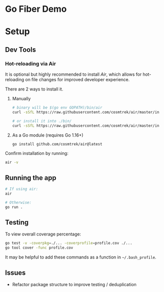 # Go Fiber Demo

# Setup

## Dev Tools

### Hot-reloading via Air

It is optional but highly recommended to install _Air_, which allows for hot-reloading on file changes for improved developer experience.

There are 2 ways to install it.

1. Manually

   ```sh
   # binary will be $(go env GOPATH)/bin/air
   curl -sSfL https://raw.githubusercontent.com/cosmtrek/air/master/install.sh | sh -s -- -b $(go env GOPATH)/bin

   # or install it into ./bin/
   curl -sSfL https://raw.githubusercontent.com/cosmtrek/air/master/install.sh | sh -s
   ```

2. As a Go module (requires Go 1.16+)

   ```sh
   go install github.com/cosmtrek/air@latest
   ```

Confirm installation by running:

```sh
air -v
```

## Running the app

```sh
# If using air:
air

# Otherwise:
go run .
```

## Testing

To view overall coverage percentage:

```sh
go test -v -coverpkg=./... -coverprofile=profile.cov ./...
go tool cover -func profile.cov

```

It may be helpful to add these commands as a function in `~/.bash_profile`.

## Issues

- Refactor package structure to improve testing / deduplication
